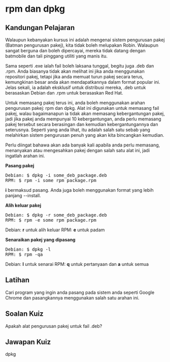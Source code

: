 # rpm dan dpkg

## Kandungan Pelajaran

Walaupun kebanyakan kursus ini adalah mengenai sistem pengurusan pakej (Batman pengurusan pakej), kita tidak boleh melupakan Robin. Walaupun sangat berguna dan boleh dipercayai, mereka tidak datang dengan batmobile dan tali pinggang utiliti yang manis itu.

Sama seperti .exe ialah fail boleh laksana tunggal, begitu juga .deb dan .rpm. Anda biasanya tidak akan melihat ini jika anda menggunakan repositori pakej, tetapi jika anda memuat turun pakej secara terus, kemungkinan besar anda akan mendapatkannya dalam format popular ini. Jelas sekali, ia adalah eksklusif untuk distribusi mereka, .deb untuk berasaskan Debian dan .rpm untuk berasaskan Red Hat.

Untuk memasang pakej terus ini, anda boleh menggunakan arahan pengurusan pakej: rpm dan dpkg. Alat ini digunakan untuk memasang fail pakej, walau bagaimanapun ia tidak akan memasang kebergantungan pakej, jadi jika pakej anda mempunyai 10 kebergantungan, anda perlu memasang pakej tersebut secara berasingan dan kemudian kebergantungannya dan seterusnya. Seperti yang anda lihat, itu adalah salah satu sebab yang melahirkan sistem pengurusan penuh yang akan kita bincangkan kemudian.

Perlu diingat bahawa akan ada banyak kali apabila anda perlu memasang, menanyakan atau mengesahkan pakej dengan salah satu alat ini, jadi ingatlah arahan ini.

<b>Pasang pakej</b>

<pre>
Debian: $ dpkg -i some_deb_package.deb
RPM: $ rpm -i some_rpm_package.rpm
</pre>

<b>i</b> bermaksud pasang. Anda juga boleh menggunakan format yang lebih panjang --install.

<b>Alih keluar pakej</b>

<pre>
Debian: $ dpkg -r some_deb_package.deb
RPM: $ rpm -e some_rpm_package.rpm
</pre>

Debian: <b>r</b> untuk alih keluar
RPM: <b>e</b> untuk padam

<b>Senaraikan pakej yang dipasang</b>

<pre>
Debian: $ dpkg -l
RPM: $ rpm -qa
</pre>

Debian: <b>l</b> untuk senarai
RPM: <b>q</b> untuk pertanyaan dan <b>a</b> untuk semua

## Latihan

Cari program yang ingin anda pasang pada sistem anda seperti Google Chrome dan pasangkannya menggunakan salah satu arahan ini.

## Soalan Kuiz

Apakah alat pengurusan pakej untuk fail .deb?

## Jawapan Kuiz

dpkg
